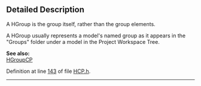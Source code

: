 ## Detailed Description

A HGroup is the group itself, rather than the group elements.

A HGroup usually represents a model's named group as it appears in the "Groups" folder under a model in the Project Workspace Tree.

**See also:**  
<a href="classHGroupCP.md" class="el">HGroupCP</a>

Definition at line <a href="HCP_8h-source.md#l00143" class="el">143</a> of file <a href="HCP_8h-source.md" class="el">HCP.h</a>.

------------------------------------------------------------------------

